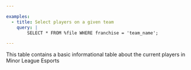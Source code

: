 ```yaml
---

examples:
  - title: Select players on a given team
    query: |
        SELECT * FROM %file WHERE franchise = 'team_name';

---
```

This table contains a basic informational table about the current players in Minor League Esports